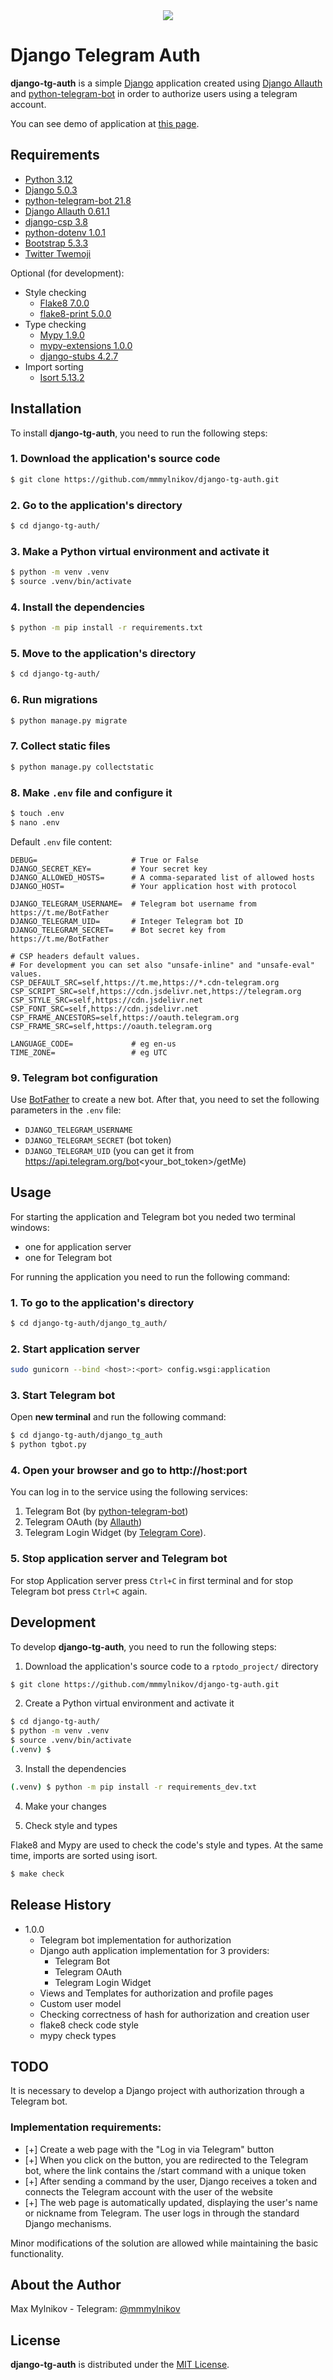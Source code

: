 <div align="center">
  <img src="demo/img01.png">
</div>

# Django Telegram Auth

**django-tg-auth** is a simple [Django](https://www.djangoproject.com/) application created using [Django Allauth](https://allauth.org/) and [python-telegram-bot](https://python-telegram-bot.org/) in order to authorize users using a telegram account.

You can see demo of application at [this page](demo/demo.md).

## Requirements

- [Python 3.12](https://www.python.org/) 
- [Django 5.0.3](https://www.djangoproject.com/)
- [python-telegram-bot 21.8](https://github.com/python-telegram-bot/python-telegram-bot)
- [Django Allauth 0.61.1](https://allauth.org/)
- [django-csp 3.8](https://github.com/mozilla/django-csp)
- [python-dotenv 1.0.1](https://github.com/theskumar/python-dotenv)
- [Bootstrap 5.3.3](https://getbootstrap.com)
- [Twitter Twemoji](https://github.com/twitter/twemoji)

Optional (for development):
- Style checking
  - [Flake8 7.0.0](https://pypi.org/project/flake8/)
  - [flake8-print 5.0.0](https://github.com/JBKahn/flake8-print)
- Type checking
  - [Mypy 1.9.0](https://github.com/python/mypy)
  - [mypy-extensions 1.0.0](https://github.com/python/mypy_extensions)
  - [django-stubs 4.2.7](https://github.com/typeddjango/django-stubs)
- Import sorting
  - [Isort 5.13.2](https://github.com/pycqa/isort)

## Installation

To install **django-tg-auth**, you need to run the following steps:

### 1. Download the application's source code 

```sh
$ git clone https://github.com/mmmylnikov/django-tg-auth.git
```

### 2. Go to the application's directory

```sh
$ cd django-tg-auth/
```

### 3. Make a Python virtual environment and activate it

```sh
$ python -m venv .venv
$ source .venv/bin/activate
```

### 4. Install the dependencies

```sh
$ python -m pip install -r requirements.txt
```

### 5. Move to the application's directory

```sh
$ cd django-tg-auth/
```

### 6. Run migrations

```sh
$ python manage.py migrate
```

### 7. Collect static files

```sh
$ python manage.py collectstatic
```

### 8. Make `.env` file and configure it

```sh
$ touch .env
$ nano .env
```

Default `.env` file content:

```
DEBUG=                     # True or False
DJANGO_SECRET_KEY=         # Your secret key
DJANGO_ALLOWED_HOSTS=      # A comma-separated list of allowed hosts
DJANGO_HOST=               # Your application host with protocol

DJANGO_TELEGRAM_USERNAME=  # Telegram bot username from https://t.me/BotFather
DJANGO_TELEGRAM_UID=       # Integer Telegram bot ID
DJANGO_TELEGRAM_SECRET=    # Bot secret key from https://t.me/BotFather

# CSP headers default values.
# For development you can set also "unsafe-inline" and "unsafe-eval" values.
CSP_DEFAULT_SRC=self,https://t.me,https://*.cdn-telegram.org
CSP_SCRIPT_SRC=self,https://cdn.jsdelivr.net,https://telegram.org
CSP_STYLE_SRC=self,https://cdn.jsdelivr.net
CSP_FONT_SRC=self,https://cdn.jsdelivr.net
CSP_FRAME_ANCESTORS=self,https://oauth.telegram.org
CSP_FRAME_SRC=self,https://oauth.telegram.org

LANGUAGE_CODE=             # eg en-us 
TIME_ZONE=                 # eg UTC
```

### 9. Telegram bot configuration

Use [BotFather](https://t.me/BotFather) to create a new bot. After that, you need to set the following parameters in the `.env` file:
- `DJANGO_TELEGRAM_USERNAME`
- `DJANGO_TELEGRAM_SECRET` (bot token)
- `DJANGO_TELEGRAM_UID` (you can get it from https://api.telegram.org/bot<your_bot_token>/getMe)


## Usage

For starting the application and Telegram bot you neded two terminal windows:
- one for application server
- one for Telegram bot


For running the application you need to run the following command:

### 1. To go to the application's directory

```sh
$ cd django-tg-auth/django_tg_auth/
```

### 2. Start application server

```sh
sudo gunicorn --bind <host>:<port> config.wsgi:application
```

### 3. Start Telegram bot

Open **new terminal** and run the following command:

```sh
$ cd django-tg-auth/django_tg_auth
$ python tgbot.py
```

### 4. Open your browser and go to http://host:port

You can log in to the service using the following services: 
1) Telegram Bot (by [python-telegram-bot](https://github.com/python-telegram-bot/python-telegram-bot))
2) Telegram OAuth (by [Allauth](https://docs.allauth.org/en/latest/socialaccount/providers/telegram.html))  
3) Telegram Login Widget (by [Telegram Core](https://core.telegram.org/widgets/login)).

### 5. Stop application server and Telegram bot

For stop Application server press `Ctrl+C` in first terminal and for stop Telegram bot press `Ctrl+C` again.


## Development

To develop **django-tg-auth**, you need to run the following steps:

1. Download the application's source code to a `rptodo_project/` directory

```sh
$ git clone https://github.com/mmmylnikov/django-tg-auth.git
```

2. Create a Python virtual environment and activate it

```sh
$ cd django-tg-auth/
$ python -m venv .venv
$ source .venv/bin/activate
(.venv) $
```

3. Install the dependencies

```sh
(.venv) $ python -m pip install -r requirements_dev.txt
```

4. Make your changes

5. Check style and types

Flake8 and Mypy are used to check the code's style and types. At the same time, imports are sorted using isort.

```sh
$ make check
```

## Release History

- 1.0.0
  + Telegram bot implementation for authorization
  + Django auth application implementation for 3 providers: 
    - Telegram Bot
    - Telegram OAuth
    - Telegram Login Widget
  + Views and Templates for authorization and profile pages
  + Custom user model
  + Checking correctness of hash for authorization and creation user
  + flake8 check code style
  + mypy check types

## TODO

It is necessary to develop a Django project with authorization through a Telegram bot. 

### Implementation requirements:

- [+] Create a web page with the "Log in via Telegram" button
- [+] When you click on the button, you are redirected to the Telegram bot, where the link contains the /start command with a unique token
- [+] After sending a command by the user, Django receives a token and connects the Telegram account with the user of the website
- [+] The web page is automatically updated, displaying the user's name or nickname from Telegram. The user logs in through the standard Django mechanisms.

Minor modifications of the solution are allowed while maintaining the basic functionality.

## About the Author

Max Mylnikov - Telegram: [@mmmylnikov](https://t.me/mmmylnikov)

## License

**django-tg-auth** is distributed under the [MIT License](LICENSE).


